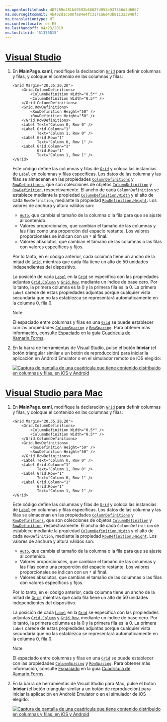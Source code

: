```yaml
---
ms.openlocfilehash: d87289e481b69592b68627d053e937856d3d6067
ms.sourcegitcommit: 4b402d1c508fa84e4fc3171a6e43b811323948fc
ms.translationtype: HT
ms.contentlocale: es-ES
ms.lasthandoff: 04/23/2019
ms.locfileid: "61376015"
---
```

# <a name="visual-studiotabvswin"></a>[Visual Studio](#tab/vswin)

1. En **MainPage.xaml**, modifique la declaración [`Grid`](xref:Xamarin.Forms.Grid) para definir columnas y filas, y coloque el contenido en las columnas y filas:

    ```xaml
    <Grid Margin="20,35,20,20">
        <Grid.ColumnDefinitions>
            <ColumnDefinition Width="0.5*" />
            <ColumnDefinition Width="0.5*" />
        </Grid.ColumnDefinitions>
        <Grid.RowDefinitions>
            <RowDefinition Height="50" />
            <RowDefinition Height="50" />
        </Grid.RowDefinitions>
        <Label Text="Column 0, Row 0" />
        <Label Grid.Column="1"
               Text="Column 1, Row 0" />
        <Label Grid.Row="1"
               Text="Column 0, Row 1" />
        <Label Grid.Column="1"
               Grid.Row="1"
               Text="Column 1, Row 1" />
    </Grid>
    ```

    Este código define las columnas y filas de [`Grid`](xref:Xamarin.Forms.Grid) y coloca las instancias de [`Label`](xref:Xamarin.Forms.Label) en columnas y filas específicas. Los datos de las columna y las filas se almacenan en las propiedades [`ColumnDefinitions`](xref:Xamarin.Forms.Grid.ColumnDefinitions) y [`RowDefinitions`](xref:Xamarin.Forms.Grid.RowDefinitions), que son colecciones de objetos [`ColumnDefinition`](xref:Xamarin.Forms.ColumnDefinition) y [`RowDefinition`](xref:Xamarin.Forms.RowDefinition), respectivamente. El ancho de cada `ColumnDefinition` se establece mediante la propiedad [`ColumnDefinition.Width`](xref:Xamarin.Forms.ColumnDefinition.Width) y el alto de cada `RowDefinition`, mediante la propiedad [`RowDefinition.Height`](xref:Xamarin.Forms.RowDefinition.Height). Los valores de anchura y altura válidos son:

    - [`Auto`](xref:Xamarin.Forms.GridUnitType.Auto), que cambia el tamaño de la columna o la fila para que se ajuste al contenido.
    - Valores proporcionales, que cambian el tamaño de las columnas y las filas como una proporción del espacio restante. Los valores proporcionales se indican con un `*` al final.
    - Valores absolutos, que cambian el tamaño de las columnas o las filas con valores específicos y fijos.

    Por lo tanto, en el código anterior, cada columna tiene un ancho de la mitad de [`Grid`](xref:Xamarin.Forms.Grid), mientras que cada fila tiene un alto de 50 unidades independientes del dispositivo.

    La posición de cada [`Label`](xref:Xamarin.Forms.Label) en la [`Grid`](xref:Xamarin.Forms.Grid) se especifica con las propiedades adjuntas [`Grid.Column`](xref:Xamarin.Forms.Grid.ColumnProperty) y [`Grid.Row`](xref:Xamarin.Forms.Grid.RowProperty), mediante un índice de base cero. Por lo tanto, la primera columna es la 0 y la primera fila es la 0. La primera `Label` carece de estas propiedades adjuntas porque cualquier vista secundaria que no las establezca se representará automáticamente en la columna 0, fila 0.

    > [!NOTE]
    > El espaciado entre columnas y filas en una [`Grid`](xref:Xamarin.Forms.Grid) se puede establecer con las propiedades [`ColumnSpacing`](xref:Xamarin.Forms.Grid.ColumnSpacing) y [`RowSpacing`](xref:Xamarin.Forms.Grid.RowSpacing). Para obtener más información, consulte [Espaciado](~/xamarin-forms/user-interface/layouts/grid.md#spacing) en la guía [Cuadrícula de Xamarin.Forms](~/xamarin-forms/user-interface/layouts/grid.md).

1. En la barra de herramientas de Visual Studio, pulse el botón **Iniciar** (el botón triangular similar a un botón de reproducción) para iniciar la aplicación en Android Emulator o en el simulador remoto de iOS elegido:

    [![Captura de pantalla de una cuadrícula que tiene contenido distribuido en columnas y filas, en iOS y Android](../images/columns-rows.png "Cuadrícula con contenido en columnas y filas")](../images/columns-rows-large.png#lightbox "Cuadrícula con contenido en columnas y filas")

# <a name="visual-studio-for-mactabvsmac"></a>[Visual Studio para Mac](#tab/vsmac)

1. En **MainPage.xaml**, modifique la declaración [`Grid`](xref:Xamarin.Forms.Grid) para definir columnas y filas, y coloque el contenido en las columnas y filas:

    ```xaml
    <Grid Margin="20,35,20,20">
        <Grid.ColumnDefinitions>
            <ColumnDefinition Width="0.5*" />
            <ColumnDefinition Width="0.5*" />
        </Grid.ColumnDefinitions>
        <Grid.RowDefinitions>
            <RowDefinition Height="50" />
            <RowDefinition Height="50" />
        </Grid.RowDefinitions>
        <Label Text="Column 0, Row 0" />
        <Label Grid.Column="1"
               Text="Column 1, Row 0" />
        <Label Grid.Row="1"
               Text="Column 0, Row 1" />
        <Label Grid.Column="1"
               Grid.Row="1"
               Text="Column 1, Row 1" />
    </Grid>
    ```

    Este código define las columnas y filas de [`Grid`](xref:Xamarin.Forms.Grid) y coloca las instancias de [`Label`](xref:Xamarin.Forms.Label) en columnas y filas específicas. Los datos de las columna y las filas se almacenan en las propiedades [`ColumnDefinitions`](xref:Xamarin.Forms.Grid.ColumnDefinitions) y [`RowDefinitions`](xref:Xamarin.Forms.Grid.RowDefinitions), que son colecciones de objetos [`ColumnDefinition`](xref:Xamarin.Forms.ColumnDefinition) y [`RowDefinition`](xref:Xamarin.Forms.RowDefinition), respectivamente. El ancho de cada `ColumnDefinition` se establece mediante la propiedad [`ColumnDefinition.Width`](xref:Xamarin.Forms.ColumnDefinition.Width) y el alto de cada `RowDefinition`, mediante la propiedad [`RowDefinition.Height`](xref:Xamarin.Forms.RowDefinition.Height). Los valores de anchura y altura válidos son:

    - [`Auto`](xref:Xamarin.Forms.GridUnitType.Auto), que cambia el tamaño de la columna o la fila para que se ajuste al contenido.
    - Valores proporcionales, que cambian el tamaño de las columnas y las filas como una proporción del espacio restante. Los valores proporcionales se indican con un `*` al final.
    - Valores absolutos, que cambian el tamaño de las columnas o las filas con valores específicos y fijos.

    Por lo tanto, en el código anterior, cada columna tiene un ancho de la mitad de [`Grid`](xref:Xamarin.Forms.Grid), mientras que cada fila tiene un alto de 50 unidades independientes del dispositivo.

    La posición de cada [`Label`](xref:Xamarin.Forms.Label) en la [`Grid`](xref:Xamarin.Forms.Grid) se especifica con las propiedades adjuntas [`Grid.Column`](xref:Xamarin.Forms.Grid.ColumnProperty) y [`Grid.Row`](xref:Xamarin.Forms.Grid.RowProperty), mediante un índice de base cero. Por lo tanto, la primera columna es la 0 y la primera fila es la 0. La primera `Label` carece de estas propiedades adjuntas porque cualquier vista secundaria que no las establezca se representará automáticamente en la columna 0, fila 0.

    > [!NOTE]
    > El espaciado entre columnas y filas en una [`Grid`](xref:Xamarin.Forms.Grid) se puede establecer con las propiedades [`ColumnSpacing`](xref:Xamarin.Forms.Grid.ColumnSpacing) y [`RowSpacing`](xref:Xamarin.Forms.Grid.RowSpacing). Para obtener más información, consulte [Espaciado](~/xamarin-forms/user-interface/layouts/grid.md#spacing) en la guía [Cuadrícula de Xamarin.Forms](~/xamarin-forms/user-interface/layouts/grid.md).

1. En la barra de herramientas de Visual Studio para Mac, pulse el botón **Iniciar** (el botón triangular similar a un botón de reproducción) para iniciar la aplicación en Android Emulator o en el simulador de iOS elegido:

    [![Captura de pantalla de una cuadrícula que tiene contenido distribuido en columnas y filas, en iOS y Android](../images/columns-rows.png "Cuadrícula con contenido en columnas y filas")](../images/columns-rows-large.png#lightbox "Cuadrícula con contenido en columnas y filas")
